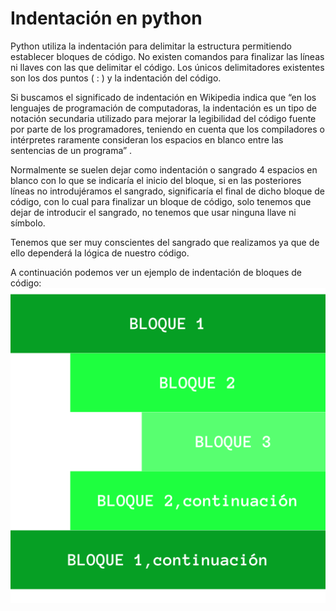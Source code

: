 # Indentación en python
Python utiliza la indentación para delimitar la estructura permitiendo establecer bloques de código. No existen comandos para finalizar las líneas ni llaves con las que delimitar el código. Los únicos delimitadores existentes son los dos puntos ( : ) y la indentación del código.

Si buscamos el significado de indentación en Wikipedia indica que  “en los lenguajes de programación de computadoras, la indentación es un tipo de notación secundaria utilizado para mejorar la legibilidad del código fuente por parte de los programadores, teniendo en cuenta que los compiladores o intérpretes raramente consideran los espacios en blanco entre las sentencias de un programa” .

Normalmente se suelen dejar como indentación o sangrado 4 espacios en blanco con lo que se indicaría el inicio del bloque, si en las posteriores líneas no introdujéramos el sangrado, significaría el final de dicho bloque de código, con lo cual para finalizar un bloque de código, solo tenemos que dejar de introducir el sangrado, no tenemos que usar ninguna llave ni símbolo.

Tenemos que ser muy conscientes del sangrado que realizamos ya que de ello dependerá la lógica de nuestro código. 

A continuación podemos ver un ejemplo de indentación de bloques de código:
![i](img/identacion_e.png)